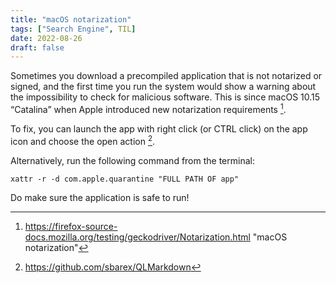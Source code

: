 ```yaml
---
title: "macOS notarization"
tags: ["Search Engine", TIL]
date: 2022-08-26
draft: false
---
```



Sometimes you download a precompiled application that is not notarized or signed, and the first time you run the system would show a warning about the impossibility to check for malicious software. This is since macOS 10.15 “Catalina” when Apple introduced new notarization requirements [^1].

To fix, you can launch the app with right click (or CTRL click) on the app icon and choose the open action [^2].

Alternatively, run the following command from the terminal:

```shell
xattr -r -d com.apple.quarantine "FULL PATH OF app"
```

Do make sure the application is safe to run!

[^1]: https://firefox-source-docs.mozilla.org/testing/geckodriver/Notarization.html "macOS notarization"
[^2]: https://github.com/sbarex/QLMarkdown
